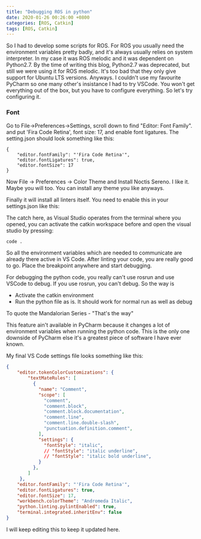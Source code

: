 ```yaml
---
title: "Debugging ROS in python"
date: 2020-01-26 00:26:00 +0800
categories: [ROS, Catkin]
tags: [ROS, Catkin]
---
```


So I had to develop some scripts for ROS. For ROS you usually need the environment variables pretty badly, and it's always usually relies on system interpreter. In my case it was ROS melodic and it was dependent on Python2.7. By the time of writing this blog, Python2.7 was deprecated, but still we were using it for ROS melodic. It's too bad that they only give support for Ubuntu LTS versions. Anyways. I couldn't use my favourite PyCharm so one many other's insistance I had to try VSCode. You won't get everything out of the box, but you have to configure everything. So let's try configuring it.

### Font

Go to File->Preferences->Settings, scroll down to find "Editor: Font Family". and put 'Fira Code Retina', font size: 17, and enable font ligatures. The setting.json should look something like this:

```. json
{
    "editor.fontFamily": "'Fira Code Retina'",
    "editor.fontLigatures": true,
    "editor.fontSize": 17
}
```

Now File -> Preferences -> Color Theme and Install Noctis Sereno. I like it. Maybe you will too. You can install any theme you like anyways. 

Finally it will install all linters itself. You need to enable this in your settings.json like this:

The catch here, as Visual Studio operates from the terminal where you opened, you can activate the catkin workspace before and open the visual studio by pressing:

```bash
code .
```

So all the environment variables which are needed to communicate are already there active in VS Code. After linting your code, you are really good to go. Place the breakpoint anywhere and start debugging.

For debugging the python code, you really can't use rosrun and use VSCode to debug. If you use rosrun, you can't debug. So the way is 

- Activate the catkin environment 
- Run the python file as is. It should work for normal run as well as debug

To quote the Mandalorian Series - "That's the way"

 This feature ain't available in PyCharm because it changes a lot of environment variables when running the python code. This is the only one downside of PyCharm else it's a greatest piece of software I have ever known. 

My final VS Code settings file looks something like this:

```json
{
    "editor.tokenColorCustomizations": {
        "textMateRules": [
          {
            "name": "Comment",
            "scope": [
              "comment",
              "comment.block",
              "comment.block.documentation",
              "comment.line",
              "comment.line.double-slash",
              "punctuation.definition.comment",
            ],
            "settings": {
              "fontStyle": "italic",
              // "fontStyle": "italic underline",
              // "fontStyle": "italic bold underline",
            }
          },
        ]
     },
    "editor.fontFamily": "'Fira Code Retina'",
    "editor.fontLigatures": true,
    "editor.fontSize": 17,
    "workbench.colorTheme": "Andromeda Italic",
    "python.linting.pylintEnabled": true,
    "terminal.integrated.inheritEnv": false
}
```

I will keep editing this to keep it updated here.
